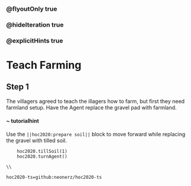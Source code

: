 ### @flyoutOnly true
### @hideIteration true
### @explicitHints true

# Teach Farming

## Step 1
The villagers agreed to teach the illagers how to farm, but first they need farmland setup. Have the Agent replace the gravel pad with farmland.

#### ~ tutorialhint 
Use the ``||hoc2020:prepare soil||`` block to move forward while replacing the gravel with tilled soil.

```ghost
    hoc2020.tillSoil(1)
    hoc2020.turnAgent()  
```
```template
\\
```
```package
hoc2020-ts=github:neonerz/hoc2020-ts
```